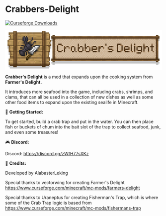 # Crabbers-Delight


<a href="https://www.curseforge.com/minecraft/mc-mods/farmers-delight">
  <img src="http://cf.way2muchnoise.eu/full_892827_downloads.svg" alt="Curseforge Downloads">
</a>


<p dir="auto"><img style="display: block; margin-left: auto; margin-right: auto;" src="https://raw.githubusercontent.com/AlabasterLeking/Crabbers-Delight/1.20.1/src/main/resources/crabbersdelightbanner.png" alt="Crabber's Delight" width="544" height="128" /></p>
<p style="text-align: left;"><span style="font-size: 14px;"><strong>Crabber's Delight</strong> is a mod that expands upon the cooking system from <strong>Farmer's Delight.</strong></span></p>
<p><span style="font-size: 14px;">It introduces more seafood into the game, including crabs, shrimps, and clams, that can all be used in a collection of new dishes as well as some other food items to expand upon the existing sealife in Minecraft.</span><span style="font-size: 14px;"><br /></span></p>
<p><span style="font-size: 14px;">📖 <strong>Getting Started:</strong></span></p>
<p><span style="font-size: 14px;">To get started, build a crab trap and put in the water. You can then place fish or buckets of chum into the bait slot of the trap to collect seafood, junk, and even some treasures!</span><span style="font-size: 14px;"><br /></span></p>
<p><span style="font-size: 14px;">🎮 <strong>Discord:</strong></span></p>
<p dir="auto"><span style="font-size: 14px;">Discord: <a href="https://discord.gg/zWfH77sXKz" rel="nofollow">https://discord.gg/zWfH77sXKz</a></span><span style="font-size: 14px;"><br /></span></p>
<p dir="auto"><span style="font-size: 14px;">📝 <strong>Credits:</strong></span></p>
<p dir="auto"><span style="font-size: 14px;">Developed by AlabasterLeking</span></p>
<p dir="auto"><span style="font-size: 14px;">Special thanks to vectorwing for creating Farmer's Delight <a href="https://www.curseforge.com/minecraft/mc-mods/farmers-delight" rel="nofollow">https://www.curseforge.com/minecraft/mc-mods/farmers-delight</a></span></p>
<p dir="auto"><span style="font-size: 14px;">Special thanks to Uraneptus for creating Fisherman's Trap, which is where some of the Crab Trap logic is based from <a href="https://www.curseforge.com/minecraft/mc-mods/fishermans-trap">https://www.curseforge.com/minecraft/mc-mods/fishermans-trap</a></span></p>
<p dir="auto"><span style="font-size: 14px;">&nbsp;</span></p>
